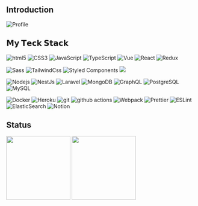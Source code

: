 ## Introduction

![Profile](https://user-images.githubusercontent.com/49115180/142458116-049e3cb1-a618-421f-835b-d34baa73ae86.gif)

## 𝗠𝘆 𝗧𝗲𝗰𝗸 𝗦𝘁𝗮𝗰𝗸
<p>
  <img alt="html5" src="https://img.shields.io/badge/-HTML5-%23E44D27?style=flat-square&logo=html5&logoColor=ffffff">
  <img alt="CSS3" src="https://img.shields.io/badge/-CSS3-%231572B6?style=flat-square&logo=css3">
  <img alt="JavaScript" src="https://img.shields.io/badge/-JavaScript-%23F7DF1C?style=flat-square&logo=javascript&logoColor=000000&labelColor=%23F7DF1C&color=%23FFCE5A">
  <img alt="TypeScript" src="https://img.shields.io/badge/-TypeScript-007ACC?style=flat-square&logo=typescript&logoColor=white">
  <img alt="Vue" src="https://img.shields.io/badge/-Vue.js-%232c3e50?style=flat-square&logo=vuedotjs">
  <img alt="React" src="https://img.shields.io/badge/-React-%23282C34?style=flat-square&logo=react">
  <img alt="Redux" src="https://img.shields.io/badge/-Redux-764ABC?style=flat-square&logo=redux&logoColor=white">
</p>

<p>
  <img alt="Sass" src="https://img.shields.io/badge/-Sass-%23CC6699?style=flat-square&logo=sass&logoColor=ffffff">
  <img alt="TailwindCss" src="https://img.shields.io/badge/-TailwindCss-%231a202c?style=flat-square&logo=tailwind-css">
  <img alt="Styled Components" src="https://img.shields.io/badge/-Styled_Components-db7092?style=flat-square&logo=styled-components&logoColor=white" />
  <img src="https://img.shields.io/badge/-Storybook-FF4785?style=flat-square&logo=Storybook&logoColor=white"/>
</p>

<p>
  <img alt="Nodejs" src="https://img.shields.io/badge/-Nodejs-43853d?style=flat-square&logo=Node.js&logoColor=white" />
  <img alt="NestJs" src="https://img.shields.io/badge/-NestJs-ea2845?style=flat-square&logo=nestjs&logoColor=white" />
  <img alt="Laravel" src="https://img.shields.io/badge/-Laravel-F55247?style=flat-square&logo=Laravel&logoColor=white"/>
  <img alt="MongoDB" src="https://img.shields.io/badge/-MongoDB-13aa52?style=flat-square&logo=mongodb&logoColor=white" />
  <img alt="GraphQL" src="https://img.shields.io/badge/-GraphQL-E10098?style=flat-square&logo=graphql&logoColor=white" />
  <img alt="PostgreSQL" src="https://img.shields.io/badge/-PostgreSQL-336791?style=flat-square&logo=postgresql">
  <img alt="MySQL" src="https://img.shields.io/badge/-MySQL-black?style=flat-square&logo=mysql"> 
</p>

<p>
  <img alt="Docker" src="https://img.shields.io/badge/-Docker-46a2f1?style=flat-square&logo=docker&logoColor=white" />
  <img alt="Heroku" src="https://img.shields.io/badge/-Heroku-430098?style=flat-square&logo=heroku&logoColor=white" />
  <img alt="git" src="https://img.shields.io/badge/-Git-F05032?style=flat-square&logo=git&logoColor=white" />
  <img alt="github actions" src="https://img.shields.io/badge/-Github_Actions-2088FF?style=flat-square&logo=github-actions&logoColor=white" />
  <img alt="Webpack" src="https://img.shields.io/badge/-Webpack-8DD6F9?style=flat-square&logo=webpack&logoColor=white" /> 
  <img alt="Prettier" src="https://img.shields.io/badge/-Prettier-F7B93E?style=flat-square&logo=prettier&logoColor=white" />
  <img alt="ESLint" src="https://img.shields.io/badge/-ESLint-4B32C3?style=flat-square&logo=ESLint&logoColor=white"/>
  <img alt="ElasticSearch" src="https://img.shields.io/badge/-ElasticSearch-005571?style=flat-square&logo=elasticsearch">
  <img alt="Notion" src="https://img.shields.io/badge/-Notion-000000?style=flat-square&logo=Notion&logoColor=white"/><br/>
</p>

## Status
<p>
<!-- <img src="https://github-profile-summary-cards.vercel.app/api/cards/profile-details?username=arranzt&theme=dracula" /> -->
<img height="170px" src="https://github-readme-stats.vercel.app/api?username=arranzt&count_private=true&show_icons=true&theme=dracula" />
<img height="170px" src="https://github-readme-stats.vercel.app/api/top-langs/?username=arranzt&layout=compact&theme=dracula" />
</p>
<!--
**Arranzt/Arranzt** is a ✨ _special_ ✨ repository because its `README.md` (this file) appears on your GitHub profile.

- 🌱 I’m currently learning ...
- 👯 I’m looking to collaborate on ...
- 🤔 I’m looking for help with ...
- 💬 Ask me about ...
- 📫 How to reach me: ...

- 😄 Pronouns: ...
- ⚡ Fun fact: ...

<img alt="" src="">
<img alt="" src="">
<img alt="" src="">
<img alt="" src="">
<img alt="" src="">
-->


